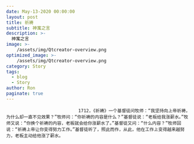 ```yaml
---
date: May-13-2020 00:00:00
layout: post
title: 祈祷
subtitle: 神寓之言
description: >-
  神寓之言
image: >-
    /assets/img/Qtcreator-overview.png
optimized_image: >-
    /assets/img/Qtcreator-overview.png
category: Story
tags:
  - blog
  - Story
author: Ron
paginate: true
---
```


							　　1712，《祈祷》一个基督徒问牧师：“我坚持向上帝祈祷，为什么却一直不见效果？”牧师问：“你祈祷的内容是什么？”基督徒说：“老板给我涨薪水。”牧师又说：“你换个祈祷的内容，老板就会给你涨薪水了。”基督徒又问：“什么内容？”牧师回说：“祈祷上帝让你变得努力工作。”基督徒听了，照此而作，从此，他在工作上变得越来越努力，老板主动给他涨了薪水。
							
							
						